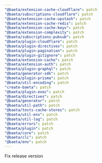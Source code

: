 ```yaml
---
"@baeta/extension-cache-cloudflare": patch
"@baeta/subscriptions-cloudflare": patch
"@baeta/extension-cache-upstash": patch
"@baeta/extension-cache-redis": patch
"@baeta/extension-cache-keyv": patch
"@baeta/extension-complexity": patch
"@baeta/subscriptions-pubsub": patch
"@baeta/plugin-cloudflare": patch
"@baeta/plugin-directives": patch
"@baeta/plugin-pagination": patch
"@baeta/plugin-gitignore": patch
"@baeta/extension-cache": patch
"@baeta/extension-auth": patch
"@baeta/plugin-graphql": patch
"@baeta/generator-sdk": patch
"@baeta/plugin-prisma": patch
"@baeta/util-encoding": patch
"create-baeta": patch
"@baeta/plugin-exec": patch
"@baeta/directives": patch
"@baeta/generator": patch
"@baeta/util-path": patch
"@baeta/tests-cache-stores": patch
"@baeta/util-env": patch
"@baeta/util-log": patch
"@baeta/errors": patch
"@baeta/plugin": patch
"@baeta/core": patch
"@baeta/cli": patch
"@baeta/env": patch
---
```


Fix release version
